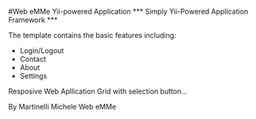 #Web eMMe Yii-powered Application
*** Simply Yii-Powered Application Framework ***

The template contains the basic features including:

* Login/Logout 
* Contact
* About
* Settings

Resposive Web Apllication Grid with selection button...


By Martinelli Michele 
Web eMMe



